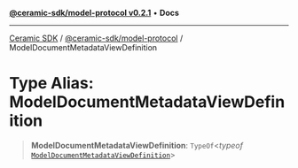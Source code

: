 [**@ceramic-sdk/model-protocol v0.2.1**](../README.md) • **Docs**

***

[Ceramic SDK](../../../README.md) / [@ceramic-sdk/model-protocol](../README.md) / ModelDocumentMetadataViewDefinition

# Type Alias: ModelDocumentMetadataViewDefinition

> **ModelDocumentMetadataViewDefinition**: `TypeOf`\<*typeof* [`ModelDocumentMetadataViewDefinition`](../variables/ModelDocumentMetadataViewDefinition.md)\>
